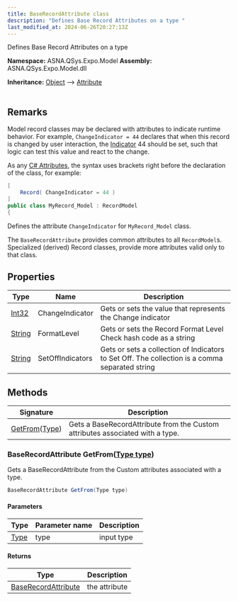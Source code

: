 ```yaml
---
title: BaseRecordAttribute class
description: "Defines Base Record Attributes on a type "
last_modified_at: 2024-06-26T20:27:13Z
---
```


Defines Base Record Attributes on a type

**Namespace:** ASNA.QSys.Expo.Model
**Assembly:** ASNA.QSys.Expo.Model.dll

**Inheritance:** [Object](https://docs.microsoft.com/en-us/dotnet/api/system.object) --> [Attribute](https://docs.microsoft.com/en-us/dotnet/api/system.attribute)
<br>
<br>

## Remarks

Model record classes may be declared with attributes to indicate runtime behavior. For example, `ChangeIndicator = 44` declares that when this record is changed by user interaction, the [Indicator](/reference/runtime/qsys-runtime/indicator.html) 44 should be set, such that logic can test this value and react to the change.

As any [C# Attributes](https://docs.microsoft.com/en-us/dotnet/csharp/programming-guide/concepts/attributes/), the syntax uses brackets right before the declaration of the class, for example:

```cs
[
    Record( ChangeIndicator = 44 )
]
public class MyRecord_Model : RecordModel
{
```

Defines the attribute `ChangeIndicator` for `MyRecord_Model` class.

The `BaseRecordAttribute` provides common attributes to all `RecordModel`s. Specialized (derived) Record classes, provide more attributes valid only to that class.

## Properties

| Type | Name | Description
| --- | --- | --- 
| [Int32](https://learn.microsoft.com/en-us/dotnet/csharp/language-reference/builtin-types/integral-numeric-types) | ChangeIndicator | Gets or sets the value that represents the Change indicator |
| [String](https://learn.microsoft.com/en-us/dotnet/api/system.string?view=net-8.0) | FormatLevel | Gets or sets the Record Format Level Check hash code as a string |
| [String](https://learn.microsoft.com/en-us/dotnet/api/system.string?view=net-8.0) | SetOffIndicators | Gets or sets a collection of Indicators to Set Off. The collection is a comma separated string |

## Methods

| Signature | Description |
| --- | --- |
| [GetFrom](#baserecordattribute-getfromtype-type)([Type](https://docs.microsoft.com/en-us/dotnet/api/system.type)) | Gets a BaseRecordAttribute from the Custom attributes associated with a type.

### BaseRecordAttribute GetFrom([Type type](https://docs.microsoft.com/en-us/dotnet/api/system.type))

Gets a BaseRecordAttribute from the Custom attributes associated with a type.

```cs
BaseRecordAttribute GetFrom(Type type)
```

#### Parameters

| Type | Parameter name | Description
| --- | --- | ---
| [Type](https://docs.microsoft.com/en-us/dotnet/api/system.type) | type | input type

#### Returns

| Type | Description
| --- | ---
| [BaseRecordAttribute](/reference/expo/qsys-expo-model/base-record-attribute.html) | the attribute
